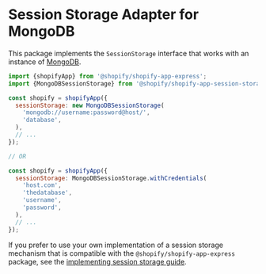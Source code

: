 # Session Storage Adapter for MongoDB

This package implements the `SessionStorage` interface that works with an instance of [MongoDB](https://www.mongodb.com/home).

```js
import {shopifyApp} from '@shopify/shopify-app-express';
import {MongoDBSessionStorage} from '@shopify/shopify-app-session-storage-mongodb';

const shopify = shopifyApp({
  sessionStorage: new MongoDBSessionStorage(
    'mongodb://username:password@host/',
    'database',
  ),
  // ...
});

// OR

const shopify = shopifyApp({
  sessionStorage: MongoDBSessionStorage.withCredentials(
    'host.com',
    'thedatabase',
    'username',
    'password',
  ),
  // ...
});
```

If you prefer to use your own implementation of a session storage mechanism that is compatible with the `@shopify/shopify-app-express` package, see the [implementing session storage guide](https://github.com/Shopify/shopify-app-js/blob/main/packages/shopify-app-session-storage/implementing-session-storage.md).
